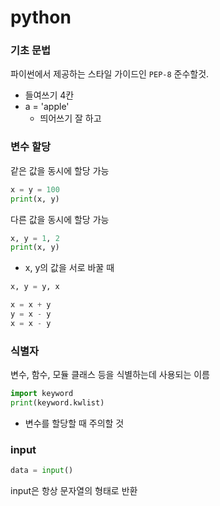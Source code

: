 # python

### 기초 문법

파이썬에서 제공하는 스타일 가이드인 `PEP-8` 준수할것.

- 들여쓰기 4칸
- a = 'apple'
  - 띄어쓰기 잘 하고

### 변수 할당

같은 값을 동시에 할당 가능

```python
x = y = 100
print(x, y)
```

다른 값을 동시에 할당 가능

```python
x, y = 1, 2
print(x, y)
```

- x, y의 값을 서로 바꿀 때

```python
x, y = y, x
```

```python
x = x + y
y = x - y
x = x - y
```

### 식별자

변수, 함수, 모듈 클래스 등을 식별하는데 사용되는 이름

```python
import keyword
print(keyword.kwlist)
```

- 변수를 할당할 때 주의할 것



### input

```python
data = input()
```

input은 항상 문자열의 형태로 반환